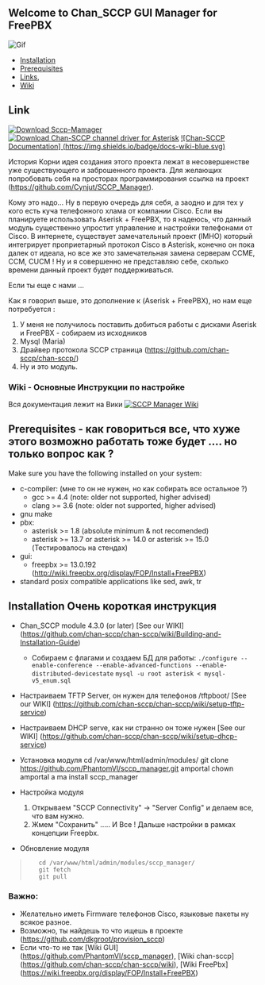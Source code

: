 ## Welcome to Chan_SCCP GUI Manager for FreePBX

![Gif](https://github.com/PhantomVl/sccp_manager/raw/develop/.dok/image/Demo_1.gif)

  * [Installation](https://github.com/PhantomVl/sccp_manager#installation)
  * [Prerequisites](https://github.com/PhantomVl/sccp_manager#prerequisites)
  * [Links](https://github.com/PhantomVl/sccp_manager/#link),
  * [Wiki](https://github.com/PhantomVl/sccp_manager/wiki)
  
## Link

[![Download Sccp-Mamager](https://img.shields.io/badge/SccpGUI-build-ff69b4.svg)](https://github.com/PhantomVl/sccp_manager/archive/master.zip)
[![Download Chan-SCCP channel driver for Asterisk](https://img.shields.io/sourceforge/dt/chan-sccp-b.svg)](https://github.com/chan-sccp/chan-sccp/releases/latest)
[![Chan-SCCP Documentation] (https://img.shields.io/badge/docs-wiki-blue.svg)](https://github.com/chan-sccp/chan-sccp/wiki)

История 
Корни идея создания этого проекта лежат в несовершенстве уже существующего и заброшенного проекта.
Для желающих попробовать себя на просторах программирования ссылка на проект (https://github.com/Cynjut/SCCP_Manager).

Кому это надо...
Ну в первую очередь для себя, а заодно и для тех у кого есть куча телефонного хлама от компании Cisco. 
Если вы планируете использовать Aserisk + FreePBX, то я надеюсь, что данный модуль существенно упростит управление и настройки телефонами от Cisco.
В интернете, существует замечательный проект (IMHO) который интегрирует проприетарный протокол Cisco в Asterisk, конечно он пока далек от идеала, 
но все же это замечательная замена серверам CCME, СCM, СUСM !
Ну и я совершенно не представляю себе, сколько времени данный проект будет поддерживаться.

Если ты еще с нами ...

Как я говорил выше, это дополнение к (Aserisk + FreePBX), но нам еще потребуется :
 1. У меня не получилось поставить добиться работы с дисками Aserisk и FreePBX - собираем из исходников 
 2. Mysql (Maria)
 3. Драйвер протокола SCCP страница (https://github.com/chan-sccp/chan-sccp/)
 4. Ну и это модуль.

### Wiki - Основные Инструкции по настройке 
Вся документация лежит на Вики [![SCCP Manager Wiki](https://img.shields.io/badge/Wiki-new-blue.svg)](https://github.com/PhantomVl/sccp_manager/wiki)

## Prerequisites - как говориться все, что хуже этого возможно работать тоже будет .... но только вопрос как ?
Make sure you have the following installed on your system:
- c-compiler: (мне то он не нужен, но как собирать все остальное ?)
  - gcc >= 4.4  (note: older not supported, higher advised)
  - clang >= 3.6  (note: older not supported, higher advised)
- gnu make
- pbx:
  - asterisk >= 1.8 (absolute minimum & not recomended)
  - asterisk >= 13.7 or asterisk >= 14.0 or asterisk >= 15.0 (Тестировалось на стендах)
- gui:
  - freepbx >= 13.0.192 (http://wiki.freepbx.org/display/FOP/Install+FreePBX)
- standard posix compatible applications like sed, awk, tr

## Installation Очень короткая инструкция 
 - Chan_SCCP module 4.3.0 (or later) [See our WIKI] (https://github.com/chan-sccp/chan-sccp/wiki/Building-and-Installation-Guide)
   - Собираем с флагами и создаем БД для работы:
    ```./configure --enable-conference --enable-advanced-functions --enable-distributed-devicestate```
    ```mysql -u root asterisk < mysql-v5_enum.sql```

- Настраиваем TFTP Server, он нужен для телефонов /tftpboot/ [See our WIKI] (https://github.com/chan-sccp/chan-sccp/wiki/setup-tftp-service)
- Настраиваем DHCP serve, как ни странно он тоже нужен [See our WIKI] (https://github.com/chan-sccp/chan-sccp/wiki/setup-dhcp-service)

- Установка модуля
    cd /var/www/html/admin/modules/
    git clone https://github.com/PhantomVl/sccp_manager.git
    amportal chown
    amportal a ma install sccp_manager
    
- Настройка модуля
    1. Открываем "SCCP Connectivity" -> "Server Config" и делаем все, что вам нужно.
    2. Жмем "Сохранить"  ..... И Все ! Дальше настройки в рамках концепции Freepbx.

- Обновление модуля
>        cd /var/www/html/admin/modules/sccp_manager/
>        git fetch
>        git pull

### Важно:   
   - Желательно иметь Firmware телефонов Cisco, языковые пакеты ну всякое разное.
   - Возможно, ты найдешь то что ищешь в проекте  (https://github.com/dkgroot/provision_sccp)
   - Если что-то не так [Wiki GUI] (https://github.com/PhantomVl/sccp_manager), [Wiki chan-sccp] (https://github.com/chan-sccp/chan-sccp/wiki),
[Wiki FreePbx] (https://wiki.freepbx.org/display/FOP/Install+FreePBX)



